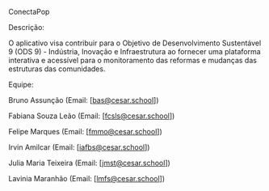 ConectaPop

Descrição: 

O aplicativo visa contribuir para o Objetivo de Desenvolvimento Sustentável 9 (ODS 9) - Indústria, Inovação e Infraestrutura ao fornecer uma plataforma interativa e acessível para o monitoramento das reformas e mudanças das estruturas das comunidades.

Equipe:

Bruno Assunção
(Email: [bas@cesar.school])

Fabiana Souza Leão
(Email: [fcsls@cesar.school])

Felipe Marques
(Email: [fmmo@cesar.school])

Irvin Amilcar
(Email: [iafbs@cesar.school])

Julia Maria Teixeira
(Email: [jmst@cesar.school])

Lavinia Maranhão
(Email: [lmfs@cesar.school])
